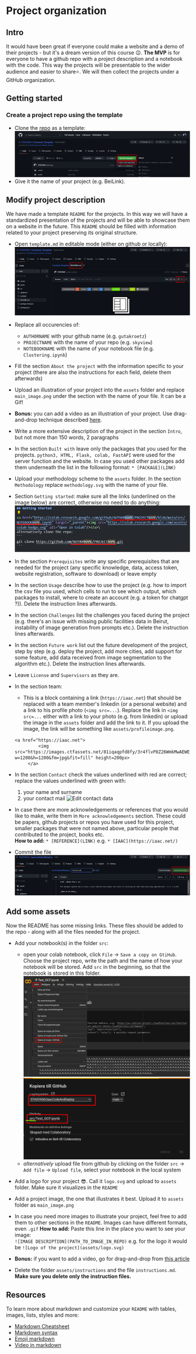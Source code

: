 # Project organization

## Intro

It would have been great if everyone could make a website and a demo of their projects - but it's a dream version of this course :wink:. __The MVP__ is for everyone to have a github repo with a project description and a notebook with the code. This way the projects will be presentable to the wider audience and easier to share:star:. We will then collect the projects under a GitHub organization.

## Getting started

### Create a project repo using the template

* Clone the [repo](https://github.com/STASYA00/iaacTemplate) as a template:
![Clone as a template](assets/instructions/repo_from_template.png)
* Give it the name of your project (e.g. BeiLink).

## Modify project description

We have made a template ```README``` for the projects. In this way we will have a standardized presentation of the projects and will be able to showcase them on a website in the future. This ```README``` should be filled with information related to your project preserving its original structure.
* Open ```template.md``` in editable mode (either on github or locally):
![Edit readme](assets/instructions/edit_readme.png)

* Replace all occurencies of:
    * ```AUTHORNAME``` with your github name (e.g. ```gutakroetz```)
    * ```PROJECTNAME``` with the name of your repo (e.g. ```skyview```)
    * ```NOTEBOOKNAME``` with the name of your notebook file (e.g. ```Clustering.ipynb```)

* Fill the section ```About the project``` with the information specific to your project (there are also the instructions for each field, delete them afterwards)
* Upload an illustration of your project into the ```assets``` folder and replace ```main_image.png``` under the section with the name of your file. It can be a Gif!
* __Bonus:__ you can add a video as an illustration of your project. Use drag-and-drop technique described [here](https://medium.com/huawei-developers/how-to-add-an-embedded-video-on-github-readme-file-450f83be157a).
* Write a more extensive description of the project in the section ```Intro```, but not more than 150 words, 2 paragraphs
* In the section ```Built with``` leave only the packages that you used for the projects. ```python3, HTML, Flask, colab, FastAPI``` were used for the server function and the website. In case you used other packages add them underneath the list in the following format: ```* [PACKAGE](LINK)``` 
* Upload your methodology scheme to the ```assets``` folder. In the section ```Methodology``` replace ```methodology.svg``` with the name of your file.
* Section ```Getting started```: make sure all the links (underlined on the image below) are correct, otherwise no need to do anything:
![values to check](assets/instructions/instructions_colab_link.png)
* In the section ```Prerequisites``` write any specific prerequisites that are needed for the project (any specific knowledge, data, access token, website registration, software to download) or leave empty
* In the section ```Usage``` describe how to use the project (e.g. how to import the csv file you used, which cells to run to see which output, which packages to install, where to create an account (e.g. a token for chatgpt ?)). Delete the instruction lines afterwards.
* In the section ```Challenges``` list the challenges you faced during the project (e.g. there's an issue with missing public facilities data in Beirut, instability of image generation from prompts etc.). Delete the instruction lines afterwards.
* In the section ```Future work``` list out the future development of the project, step by step (e.g. deploy the project, add more cities, add support for some feature, add data received from image segmentation to the algorithm etc.). Delete the instruction lines afterwards.
* Leave ```License``` and ```Supervisors``` as they are.
* In the section team:
   * This is a block containing a link (```https://iaac.net```) that should be replaced with a team member's linkedin (or a personal website) and a link to his profile photo (```<img src=...```). Replace the link in ```<img src=...``` either with a link to your photo (e.g. from linkedin) or upload the image in the ```assets``` folder and add the link to it. If you upload the image, the link will be something like ```assets/profileimage.png```.
   ```
   <a href="https://iaac.net">
            <img src="https://images.ctfassets.net/81iqaqpfd8fy/3r4flvP8Z26WmkMwAEWEco/870554ed7577541c5f3bc04942a47b95/78745131.jpg?w=1200&h=1200&fm=jpg&fit=fill" height=200px>
        </a>
   ``` 
* In the section ```Contact``` check the values underlined with red are correct; replace the values underlined with green with:
    1. your name and surname 
    1. your contact mail
![Edit contact data](.assets/instructions/edit_contact.png)
* In case there are more acknowledgements or references that you would like to make, write them in ```More acknowledgements``` section. These could be papers, github projects or repos you have used for this project, smaller packages that were not named above, particular people that contributed to the project, books etc.\
__How to add:__
    ```* [REFERENCE](LINK)``` 
    e.g.
    ```* [IAAC](https://iaac.net/)``` 
* Commit the file
![Commit changes](assets/instructions/commit_changes_git.png)

## Add some assets

Now the README has some missing links. These files should be added to the repo - along with all the files needed for the project.

* Add your notebook(s) in the folder ```src```:
    * open your colab notebook, click ```File``` -> ```Save a copy on GtiHub```. Choose the project repo, write the path and the name of how your notebook will be stored. Add ```src``` in the beginning, so that the notebook is stored in this folder.
    ![Colab to Github](assets/instructions/save_colab_on_github.png)
    ![Colab to GitHub settings](assets/instructions/colab_git_settings.png)
    * _alternatively_ upload file from github by clicking on the folder ```src``` -> ```Add file``` -> ```Upload file```, select your notebook in the local system
    
* Add a logo for your project :sunglasses:. Call it ```logo.svg``` and upload to ```assets``` folder. Make sure it visualizes in the ```README```
* Add a project image, the one that illustrates it best. Upload it to ```assets``` folder as ```main_image.png```

* In case you need more images to illustrate your project, feel free to add them to other sections in the ```README```. Images can have different formats, even ```.gif```
    __How to add:__
    Paste this line in the place you want to see your image: \
    ```![IMAGE DESCRIPTION](PATH_TO_IMAGE_IN_REPO)```
    e.g. for the logo it would be
    ```![Logo of the project](assets/logo.svg)```

* __Bonus:__ if you want to add a video, go for drag-and-drop from [this article](https://medium.com/huawei-developers/how-to-add-an-embedded-video-on-github-readme-file-450f83be157a)
* Delete the folder ```assets/instructions``` and the file ```instructions.md```. __Make sure you delete only the instruction files.__


## Resources

To learn more about markdown and customize your ```README``` with tables, images, lists, styles and more:

* [Markdown Cheatsheet](https://github.com/adam-p/markdown-here/wiki/Markdown-Cheatsheet)
* [Markdown syntax](https://www.markdownguide.org/basic-syntax/)
* [Emoji markdown](https://gist.github.com/rxaviers/7360908)
* [Video in markdown](https://medium.com/huawei-developers/how-to-add-an-embedded-video-on-github-readme-file-450f83be157a)
